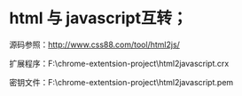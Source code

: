 # html 与 javascript互转；

源码参照：http://www.css88.com/tool/html2js/

扩展程序：F:\chrome-extentsion-project\html2javascript.crx

密钥文件：F:\chrome-extentsion-project\html2javascript.pem